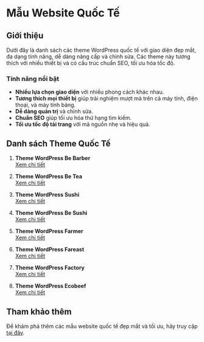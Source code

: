 # Mẫu Website Quốc Tế

## Giới thiệu
Dưới đây là danh sách các theme WordPress quốc tế với giao diện đẹp mắt, đa dạng tính năng, dễ dàng nâng cấp và chỉnh sửa. Các theme này tương thích với nhiều thiết bị và có cấu trúc chuẩn SEO, tối ưu hóa tốc độ.

### Tính năng nổi bật
- **Nhiều lựa chọn giao diện** với nhiều phong cách khác nhau.
- **Tương thích mọi thiết bị** giúp trải nghiệm mượt mà trên cả máy tính, điện thoại, và máy tính bảng.
- **Dễ dàng quản trị** và chỉnh sửa.
- **Chuẩn SEO** giúp tối ưu hóa thứ hạng tìm kiếm.
- **Tối ưu tốc độ tải trang** với mã nguồn nhẹ và hiệu quả.

## Danh sách Theme Quốc Tế

1. **Theme WordPress Be Barber**  
   [Xem chi tiết](https://daksystem.net/san-pham/theme-wordpress-quoc-te-be-barber)

2. **Theme WordPress Be Tea**  
   [Xem chi tiết](https://daksystem.net/san-pham/theme-wordpress-quoc-te-be-tea)

3. **Theme WordPress Sushi**  
   [Xem chi tiết](https://daksystem.net/san-pham/theme-wordpress-quoc-te-sushi)

4. **Theme WordPress Be Sushi**  
   [Xem chi tiết](https://daksystem.net/san-pham/theme-wordpress-quoc-te-be-sushi)
5. **Theme WordPress Farmer**  
   [Xem chi tiết](https://daksystem.net/san-pham/theme-wordpress-quoc-te-farmer)

6. **Theme WordPress Fareast**  
    [Xem chi tiết](https://daksystem.net/san-pham/theme-wordpress-quoc-te-fareast)

7. **Theme WordPress Factory**  
    [Xem chi tiết](https://daksystem.net/san-pham/theme-wordpress-quoc-te-factory)

8. **Theme WordPress Ecobeef**  
    [Xem chi tiết](https://daksystem.net/san-pham/theme-wordpress-quoc-te-ecobeef)

## Tham khảo thêm
Để khám phá thêm các mẫu website quốc tế đẹp mắt và tối ưu, hãy truy cập [tại đây](https://daksystem.net/danh-muc/mau-web-quoc-te).

